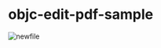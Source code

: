 # objc-edit-pdf-sample
![newfile](https://user-images.githubusercontent.com/19257760/60381454-23e9be00-9a90-11e9-8d05-703c850ba097.png)
